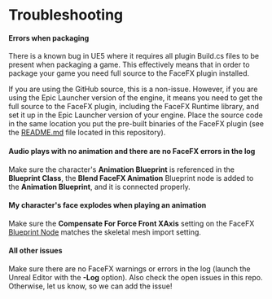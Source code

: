 Troubleshooting
===============

#### Errors when packaging

There is a known bug in UE5 where it requires all plugin Build.cs files to be present when packaging a game. This effectively means that in order to package your game you need full source to the FaceFX plugin installed.

If you are using the GitHub source, this is a non-issue. However, if you are using the Epic Launcher version of the engine, it means you need to get the full source to the FaceFX plugin, including the FaceFX Runtime library, and set it up in the Epic Launcher version of your engine. Place the source code in the same location you put the pre-built binaries of the FaceFX plugin (see the [README.md](README.md) file located in this repository).

#### Audio plays with no animation and there are no FaceFX errors in the log

Make sure the character's **Animation Blueprint** is referenced in the **Blueprint Class**, the **Blend FaceFX Animation** Blueprint node is added to the **Animation Blueprint**, and it is connected properly.

#### My character's face explodes when playing an animation

Make sure the **Compensate For Force Front XAxis** setting on the FaceFX [Blueprint Node](BlueprintNodes.md) matches the skeletal mesh import setting.

#### All other issues

Make sure there are no FaceFX warnings or errors in the log (launch the Unreal Editor with the **-Log** option). Also check the open issues in this repo. Otherwise, let us know, so we can add the issue!
